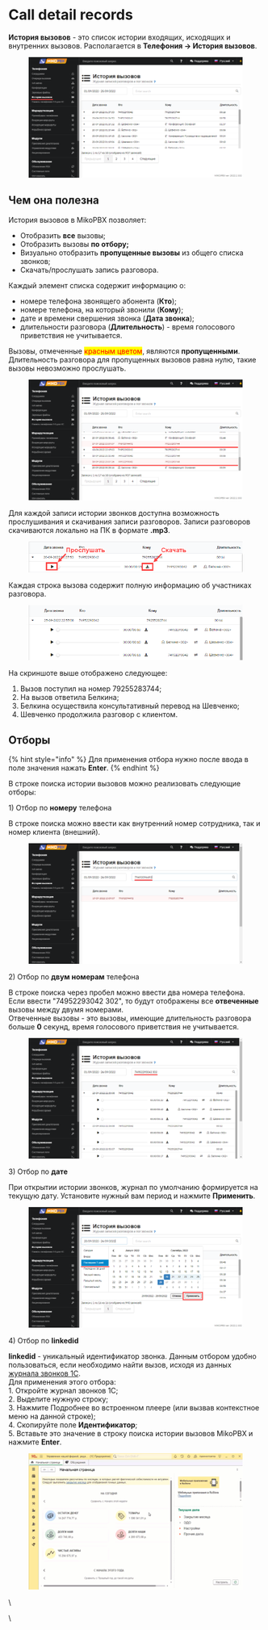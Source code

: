 # Call detail records

**История вызовов** - это список истории входящих, исходящих и внутренних вызовов. Располагается в **Телефония -> История вызовов**.

<figure><img src="../../.gitbook/assets/istor_viz_0 (1).png" alt=""><figcaption></figcaption></figure>

## Чем она полезна

История вызовов в MikoPBX позволяет:

* Отобразить **все** вызовы;
* Отобразить вызовы **по отбору;**
* Визуально отобразить **пропущенные вызовы** из общего списка звонков;
* Скачать/прослушать запись разговора.

Каждый элемент списка содержит информацию о:

* номере телефона звонящего абонента (**Кто**);
* номере телефона, на который звонили (**Кому**);
* дате и времени свершения звонка (**Дата звонка**);
* длительности разговора (**Длительность**) - время голосового приветствия не учитывается.

Вызовы, отмеченные <mark style="color:red;">красным цветом</mark>, являются **пропущенными**. Длительность разговора для пропущенных вызовов равна нулю, такие вызовы невозможно прослушать.

<figure><img src="../../.gitbook/assets/istor_viz_2.png" alt=""><figcaption></figcaption></figure>

Для каждой записи истории звонков доступна возможность прослушивания и скачивания записи разговоров. Записи разговоров скачиваются локально на ПК в формате **.mp3**.

<figure><img src="../../.gitbook/assets/istor_viz_1.png" alt=""><figcaption></figcaption></figure>

Каждая строка вызова содержит полную информацию об участниках разговора.

<figure><img src="../../.gitbook/assets/istor_viz_3.png" alt=""><figcaption></figcaption></figure>

На скриншоте выше отображено следующее:

1. Вызов поступил на номер 79255283744;
2. На вызов ответила Белкина;
3. Белкина осуществила консультативный перевод на Шевченко;
4. Шевченко продолжила разговор с клиентом.

## Отборы <a href="#otbory" id="otbory"></a>

{% hint style="info" %}
Для применения отбора нужно после ввода в поле значения нажать **Enter**.
{% endhint %}

В строке поиска истории вызовов можно реализовать следующие отборы:

1\) Отбор по **номеру** телефона

В строке поиска можно ввести как внутренний номер сотрудника, так и номер клиента (внешний).

<figure><img src="../../.gitbook/assets/istor_viz_4.png" alt=""><figcaption></figcaption></figure>

2\) Отбор по **двум номерам** телефона

В строке поиска через пробел можно ввести два номера телефона. Если ввести "74952293042 302", то будут отображены все **отвеченные** вызовы между двумя номерами. \
Отвеченные вызовы - это вызовы, имеющие длительность разговора больше **0** секунд, время голосового приветствия не учитывается.

<figure><img src="../../.gitbook/assets/istor_viz_5.png" alt=""><figcaption></figcaption></figure>

3\) Отбор по **дате**

При открытии истории звонков, журнал по умолчанию формируется на текущую дату. Установите нужный вам период и нажмите **Применить**.

<figure><img src="../../.gitbook/assets/istor_viz_6.png" alt=""><figcaption></figcaption></figure>

4\) Отбор по **linkedid**

**linkedid** - уникальный идентификатор звонка. Данным отбором удобно пользоваться, если необходимо найти вызов, исходя из данных [журнала звонков 1С](https://docs.telefon1c.ru/user-guides/journal/calls-and-records/). \
Для применения этого отбора:\
1\. Откройте журнал звонков 1С;\
2\. Выделите нужную строку;\
3\. Нажмите Подробнее во встроенном плеере (или вызвав контекстное меню на данной строке);\
4\. Скопируйте поле **Идентификатор**;\
5\. Вставьте это значение в строку поиска истории вызовов MikoPBX и нажмите **Enter**.

<figure><img src="../../.gitbook/assets/istor_viz_0.gif" alt=""><figcaption></figcaption></figure>

\


\




